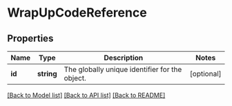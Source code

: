 # WrapUpCodeReference

## Properties
Name | Type | Description | Notes
------------ | ------------- | ------------- | -------------
**id** | **string** | The globally unique identifier for the object. | [optional] 

[[Back to Model list]](../README.md#documentation-for-models) [[Back to API list]](../README.md#documentation-for-api-endpoints) [[Back to README]](../README.md)


